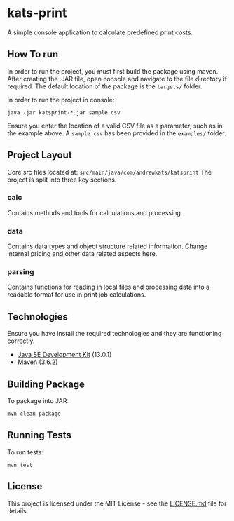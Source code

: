 # kats-print
A simple console application to calculate predefined print costs.

## How To run
In order to run the project, you must first build the package using maven.
After creating the .JAR file, open console and navigate to the file directory if required.
The default location of the package is the ```targets/``` folder.

In order to run the project in console:
```
java -jar katsprint-*.jar sample.csv
```
Ensure you enter the location of a valid CSV file as a parameter, such as in the example above.
A ```sample.csv``` has been provided in the ```examples/``` folder.

## Project Layout
Core src files located at: ```src/main/java/com/andrewkats/katsprint```
The project is split into three key sections.
### calc
Contains methods and tools for calculations and processing.
### data
Contains data types and object structure related information.
Change internal pricing and other data related aspects here.
### parsing
Contains functions for reading in local files and processing data into a readable format for use in print job calculations.

## Technologies
Ensure you have install the required technologies and they are functioning correctly.

* [Java SE Development Kit](https://www.oracle.com/technetwork/java/javase/downloads/index.html) (13.0.1)
* [Maven](https://maven.apache.org/) (3.6.2)

## Building Package
To package into JAR:

```
mvn clean package
```

## Running Tests
To run tests:

```
mvn test
```

## License
This project is licensed under the MIT License - see the [LICENSE.md](LICENSE.md) file for details

